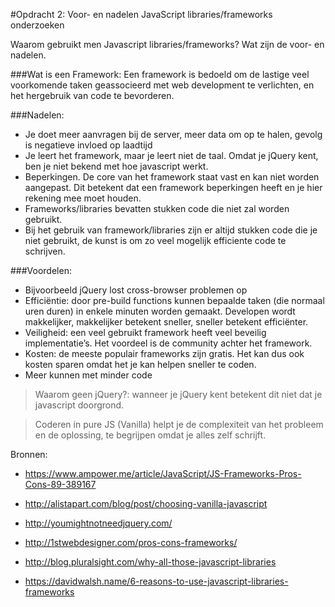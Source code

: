 #Opdracht 2: Voor- en nadelen JavaScript libraries/frameworks onderzoeken

Waarom gebruikt men Javascript libraries/frameworks? Wat zijn de voor- en nadelen.

###Wat is een Framework: 
Een framework is bedoeld om de lastige veel voorkomende taken geassocieerd met web development te verlichten, en het hergebruik van code te bevorderen.


###Nadelen:
- Je doet meer aanvragen bij de server, meer data om op te halen, gevolg is negatieve invloed op laadtijd
- Je leert het framework, maar je leert niet de taal. Omdat je jQuery kent, ben je niet bekend met hoe javascript werkt.
- Beperkingen. De core van het framework staat vast en kan niet worden aangepast. Dit betekent dat een framework beperkingen heeft en je hier rekening mee moet houden.
- Frameworks/libraries bevatten stukken code die niet zal worden gebruikt. 
- Bij het gebruik van framework/libraries zijn er altijd stukken code die je niet gebruikt, de kunst is om zo veel mogelijk efficiente code te schrijven.

###Voordelen: 
- Bijvoorbeeld jQuery lost cross-browser problemen op
- Efficiëntie: door pre-build functions kunnen bepaalde taken (die normaal uren duren) in enkele minuten worden gemaakt. Developen wordt makkelijker, makkelijker betekent sneller, sneller betekent efficiënter.
- Veiligheid: een veel gebruikt framework heeft veel beveilig implementatie’s. Het voordeel is de community achter het framework.
- Kosten: de meeste populair frameworks zijn gratis. Het kan dus ook kosten sparen omdat het je kan helpen sneller te coden.
- Meer kunnen met minder code


> Waarom geen jQuery?: wanneer je jQuery kent betekent dit niet dat je javascript doorgrond.

> Coderen in pure JS (Vanilla) helpt je de complexiteit van het probleem en de oplossing, te begrijpen omdat je alles zelf schrijft.

Bronnen: 

- https://www.ampower.me/article/JavaScript/JS-Frameworks-Pros-Cons-89-389167

- http://alistapart.com/blog/post/choosing-vanilla-javascript

- http://youmightnotneedjquery.com/

- http://1stwebdesigner.com/pros-cons-frameworks/

- http://blog.pluralsight.com/why-all-those-javascript-libraries

- https://davidwalsh.name/6-reasons-to-use-javascript-libraries-frameworks
